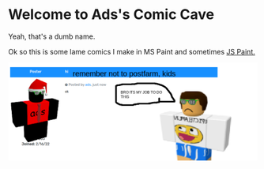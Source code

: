 # Welcome to Ads's Comic Cave

Yeah, that's a dumb name.

Ok so this is some lame comics I make in MS Paint and sometimes [JS Paint.](https://paint.js.org/)



![Im cool](https://raw.githubusercontent.com/adscomic/adscomic.github.io/main/comic1.png)
